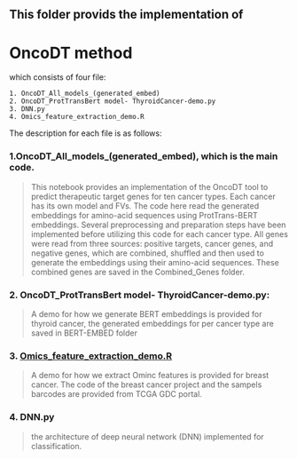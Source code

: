 ## This folder provids the implementation of 
# OncoDT method
which consists of four file:

```
1. OncoDT_All_models_(generated_embed)
2. OncoDT_ProtTransBert model- ThyroidCancer-demo.py
3. DNN.py
4. Omics_feature_extraction_demo.R
```
 
The description for each file is as follows:
### 1.OncoDT_All_models_(generated_embed), which is the main code.
>This notebook provides an implementation of the OncoDT tool to predict therapeutic target genes for ten cancer types.
>Each cancer has its own model and FVs. The code here read the generated embeddings for amino-acid sequences using ProtTrans-BERT embeddings. Several preprocessing and preparation steps have been implemented before utilizing this code for each cancer type. 
>All genes were read from three sources: positive targets, cancer genes, and negative genes, which are combined, shuffled and then used to generate the embeddings using their amino-acid sequences. These combined genes are saved in the Combined_Genes folder.

### 2. OncoDT_ProtTransBert model- ThyroidCancer-demo.py: 
> A demo for how we generate BERT embeddings is provided for thyroid cancer, the generated embeddings for per cancer type are saved in BERT-EMBED folder

### 3. [Omics_feature_extraction_demo.R](https://github.com/MahaThafar/OncoDT-Method/blob/main/Code/Omics_feature_extraction_demo.R) 
> A demo for how we extract Ominc features is provided for breast cancer. The code of the breast cancer project and the sampels barcodes are provided from TCGA GDC portal.

### 4. DNN.py
>the architecture of deep neural network (DNN) implemented for classification.
